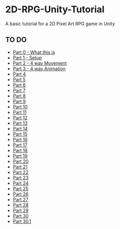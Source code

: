 # 2D-RPG-Unity-Tutorial
A basic tutorial for a 2D Pixel Art RPG game in Unity

## TO DO

- [Part 0 - What this is](https://www.youtube.com/watch?v=F5sMq8PrWuM&list=PL4vbr3u7UKWp0iM1WIfRjCDTI03u43Zfu)
- [Part 1 - Setup](https://www.youtube.com/watch?v=P98iXcpN9YQ&list=PL4vbr3u7UKWp0iM1WIfRjCDTI03u43Zfu&index=2)
- [Part 2 - 4 way Movement](https://www.youtube.com/watch?v=--N5IgSUQWI&list=PL4vbr3u7UKWp0iM1WIfRjCDTI03u43Zfu&index=3)
- [Part 3 - 4 way Animation](https://www.youtube.com/watch?v=Vfq13LRggwk&list=PL4vbr3u7UKWp0iM1WIfRjCDTI03u43Zfu&index=4)
- [Part 4](https://www.youtube.com/watch?v=zA8wa-L5xek&list=PL4vbr3u7UKWp0iM1WIfRjCDTI03u43Zfu&index=6)
- [Part 5](https://www.youtube.com/watch?v=NwsUxJ3kDR4&list=PL4vbr3u7UKWp0iM1WIfRjCDTI03u43Zfu&index=7)
- [Part 6](https://www.youtube.com/watch?v=OWJa6lcFTXk&list=PL4vbr3u7UKWp0iM1WIfRjCDTI03u43Zfu&index=8)
- [Part 7](https://www.youtube.com/watch?v=X-5RA0mI5Qk&list=PL4vbr3u7UKWp0iM1WIfRjCDTI03u43Zfu&index=9)
- [Part 8](https://www.youtube.com/watch?v=wtXXPfjpCsI&list=PL4vbr3u7UKWp0iM1WIfRjCDTI03u43Zfu&index=10)
- [Part 9](https://www.youtube.com/watch?v=uJl2YYiI-uM&list=PL4vbr3u7UKWp0iM1WIfRjCDTI03u43Zfu&index=11)
- [Part 10](https://www.youtube.com/watch?v=1NCvpZDtTMI&list=PL4vbr3u7UKWp0iM1WIfRjCDTI03u43Zfu&index=12)
- [Part 11](https://www.youtube.com/watch?v=p6Klz_NZpEQ&list=PL4vbr3u7UKWp0iM1WIfRjCDTI03u43Zfu&index=13)
- [Part 12](https://www.youtube.com/watch?v=B1bQ8HSctX0&list=PL4vbr3u7UKWp0iM1WIfRjCDTI03u43Zfu&index=14)
- [Part 13](https://www.youtube.com/watch?v=EjeteWtaIEM&list=PL4vbr3u7UKWp0iM1WIfRjCDTI03u43Zfu&index=15)
- [Part 14](https://www.youtube.com/watch?v=LbNGN7RYQkA&list=PL4vbr3u7UKWp0iM1WIfRjCDTI03u43Zfu&index=16)
- [Part 15](https://www.youtube.com/watch?v=f0CLhrZC_-4&list=PL4vbr3u7UKWp0iM1WIfRjCDTI03u43Zfu&index=17)
- [Part 16](https://www.youtube.com/watch?v=fw56EO6b7qo&list=PL4vbr3u7UKWp0iM1WIfRjCDTI03u43Zfu&index=18)
- [Part 17](https://www.youtube.com/watch?v=QnsGSCXknUY&list=PL4vbr3u7UKWp0iM1WIfRjCDTI03u43Zfu&index=19)
- [Part 18](https://www.youtube.com/watch?v=Oykz1BMfD6g&list=PL4vbr3u7UKWp0iM1WIfRjCDTI03u43Zfu&index=20)
- [Part 19](https://www.youtube.com/watch?v=MVo64_dKujg&list=PL4vbr3u7UKWp0iM1WIfRjCDTI03u43Zfu&index=21)
- [Part 20](https://www.youtube.com/watch?v=9cMJoKWxud8&list=PL4vbr3u7UKWp0iM1WIfRjCDTI03u43Zfu&index=22)
- [Part 21]()
- [Part 22]()
- [Part 23]()
- [Part 24]()
- [Part 25]()
- [Part 26]()
- [Part 27]()
- [Part 28]()
- [Part 29]()
- [Part 30]()
- [Part 30.1]()

